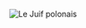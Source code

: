 ![Le Juif polonais](https://upload.wikimedia.org/wikipedia/commons/thumb/e/e9/Heart_Mountain_Relocation_Center%2C_Heart_Mountain%2C_Wyoming._In_his_barracks_home_at_Block_7_-_21_-_NARA_-_539206_-_Restoration.jpg/400px-Heart_Mountain_Relocation_Center%2C_Heart_Mountain%2C_Wyoming._In_his_barracks_home_at_Block_7_-_21_-_NARA_-_539206_-_Restoration.jpg)